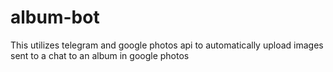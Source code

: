 # album-bot
This utilizes telegram and google photos api to automatically upload images sent to a chat to an album in google photos

